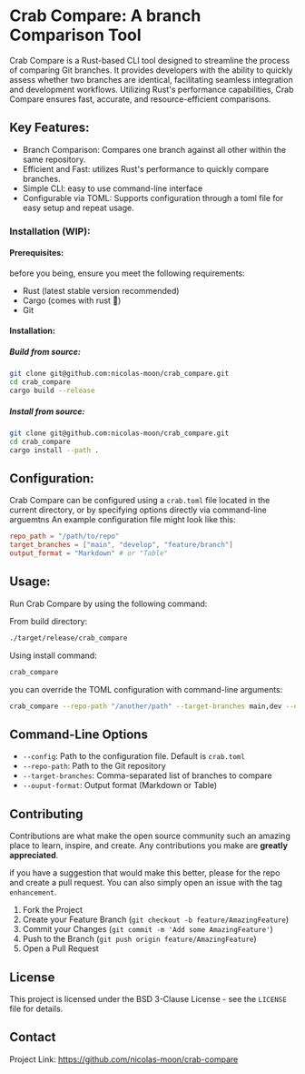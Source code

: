 # Crab Compare: A branch Comparison Tool

Crab Compare is a Rust-based CLI tool designed to streamline the process of comparing Git branches. It provides
developers with the ability
to quickly assess whether two branches are identical, facilitating seamless integration and development workflows.
Utilizing Rust's performance capabilities, Crab Compare
ensures fast, accurate, and resource-efficient comparisons.

## Key Features:

- Branch Comparison: Compares one branch against all other within the same repository.
- Efficient and Fast: utilizes Rust's performance to quickly compare branches.
- Simple CLI: easy to use command-line interface
- Configurable via TOML: Supports configuration through a toml file for easy setup and repeat usage.

### Installation (WIP):

#### Prerequisites:

before you being, ensure you meet the following requirements:

- Rust (latest stable version recommended)
- Cargo (comes with rust 🦀)
- Git

#### Installation:

##### Build from source:

```bash
git clone git@github.com:nicolas-moon/crab_compare.git
cd crab_compare
cargo build --release
```

##### Install from source:

```bash 
git clone git@github.com:nicolas-moon/crab_compare.git
cd crab_compare
cargo install --path .
```

## Configuration:

Crab Compare can be configured using a `crab.toml` file located in the current directory, or by specifying options
directly
via command-line arguemtns An example configuration file might look like this:

```toml
repo_path = "/path/to/repo"
target_branches = ["main", "develop", "feature/branch"]
output_format = "Markdown" # or "Table"
```

## Usage:

Run Crab Compare by using the following command:

From build directory:

```bash
./target/release/crab_compare
```

Using install command:

```bash
crab_compare
```

you can override the TOML configuration with command-line arguments:

```bash
crab_compare --repo-path "/another/path" --target-branches main,dev --ouput-format Table
```

## Command-Line Options

- `--config`: Path to the configuration file. Default is `crab.toml`
- `--repo-path`: Path to the Git repository
- `--target-branches`: Comma-separated list of branches to compare
- `--ouput-format`: Output format (Markdown or Table)

## Contributing

Contributions are what make the open source community such an amazing place to learn, inspire, and create. Any
contributions
you make are **greatly appreciated**.

if you have a suggestion that would make this better, please for the repo and create a pull request. You can also simply
open an issue
with the tag  `enhancement`.

1. Fork the Project
2. Create your Feature Branch (`git checkout -b feature/AmazingFeature`)
3. Commit your Changes (`git commit -m 'Add some AmazingFeature'`)
4. Push to the Branch (`git push origin feature/AmazingFeature`)
5. Open a Pull Request

## License

This project is licensed under the BSD 3-Clause License - see the `LICENSE` file for details.

## Contact

Project Link: https://github.com/nicolas-moon/crab-compare


